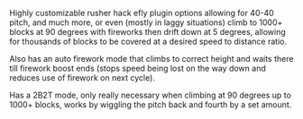 Highly customizable rusher hack efly plugin options allowing for 40-40 pitch, and much more, or even (mostly in laggy situations) climb to 1000+ blocks at 90 degrees with fireworks then drift down at 5 degrees, allowing for thousands of blocks to be covered at a desired speed to distance ratio. 

Also has an auto firework mode that climbs to correct height and waits there till firework boost ends (stops speed being lost on the way down and reduces use of firework on next cycle).

Has a 2B2T mode, only really necessary when climbing at 90 degrees up to 1000+ blocks, works by wiggling the pitch back and fourth by a set amount.
